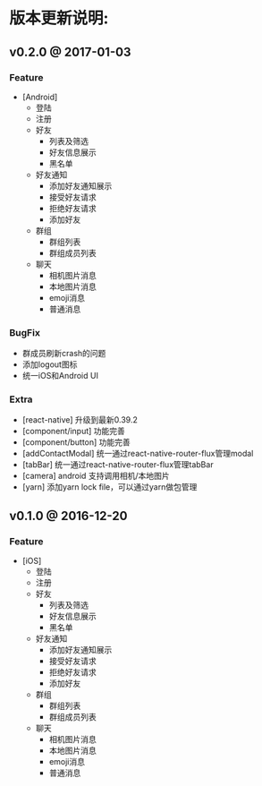 
# 版本更新说明:

## v0.2.0 @ 2017-01-03

### Feature

* [Android]
	- 登陆
	- 注册
	- 好友
		- 列表及筛选
		- 好友信息展示
	  	- 黑名单
  	- 好友通知
	  	- 添加好友通知展示
	  	- 接受好友请求
	  	- 拒绝好友请求
		- 添加好友
	- 群组
		- 群组列表
		- 群组成员列表
	- 聊天
		- 相机图片消息
		- 本地图片消息
		- emoji消息
		- 普通消息
		
### BugFix

* 群成员刷新crash的问题
* 添加logout图标
* 统一iOS和Android UI

### Extra

* [react-native] 升级到最新0.39.2
* [component/input] 功能完善
* [component/button] 功能完善
* [addContactModal] 统一通过react-native-router-flux管理modal
* [tabBar] 统一通过react-native-router-flux管理tabBar
* [camera] android 支持调用相机/本地图片
* [yarn] 添加yarn lock file，可以通过yarn做包管理

## v0.1.0 @ 2016-12-20

### Feature

* [iOS]
	- 登陆
	- 注册
	- 好友
		- 列表及筛选
		- 好友信息展示
	  	- 黑名单
  	- 好友通知
	  	- 添加好友通知展示
	  	- 接受好友请求
	  	- 拒绝好友请求
		- 添加好友
	- 群组
		- 群组列表
		- 群组成员列表
	- 聊天
		- 相机图片消息
		- 本地图片消息
		- emoji消息
		- 普通消息
		
